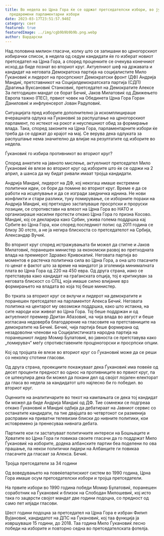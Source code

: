 ```yaml
---
title: Во недела во Црна Гора ќе се одржат претседателски избори, во јуни
  предвремени парламентарни избори
date: 2023-03-17T23:51:57.940Z
category: свет
featured: true
featuredImage: ../img/cgb9b9b9b9b.png.webp
author: Вардарски
---
```


Над половина милион гласачи, колку што се запишани во црногорскиот избирачки список, в недела од седум кандидати ќе го изберат новиот претседател на Црна Гора, а според проценките се очекува конечниот исход да биде познат во вториот круг.
Актуелниот шеф на државата и кандидат на неговата Демократска партија на социјалистите Мило Ѓукановиќ и лидерот на просрпскиот Демократски фронт (ДФ) Андрија Мандиќ, претставникот на Социјалдемократската партија (СДП) Драгиња Вуксановиќ Станковиќ, претседател на Демократите Алексе За петгодишен мандат се борат Бечиќ, Јаков Милатовиќ од Движењето Европа тажно (ПЕС), првиот човек на Обединета Црна Гора Горан Даниловиќ и инфлуенсерот Јован Радуловиќ.

Ситуацијата пред изборите дополнително ја искомплицираше вчерашната одлука на Ѓукановиќ за распуштање на црногорскиот парламент, по истекот на рокот и неуспешниот обид за формирање влада. Така, според законите на Црна Гора, парламентарните избори ќе треба да се одржат до крајот на мај. Се верува дека одлуката за распуштање нема значително да влијае на резултатите од изборите во недела.

Ѓукановиќ го избира противникот во вториот круг?

Според анкетите на јавното мислење, актуелниот претседател Мило Ѓукановиќ ќе влезе во вториот круг од изборите што ќе се одржи на 2 април, а шанса да му бидат ривали имаат тројца кандидати.

Андрија Мандиќ, лидерот на ДФ, кој некогаш имаше екстремни политички идеи, се бори да помине во вториот круг. Време е да се работи на исцелување и да се изгради заедничка иднина. Не нови конфликти и стари разлики, туку помирување, се изборните пораки на Андрија Мандиќ, кој претходно застапуваше просрпски и проруски позиции, се спротивстави на влезот на Црна Гора во НАТО и организираше насилни протести откако Црна Гора го призна Косово. Мандиќ, кој се декларира како Србин, ужива голема поддршка кај Србите во Црна Гора, кои според последниот попис од 2011 година се близу 30 отсто, а не ја негира блискоста со претседателот на Србија, Александар Вучиќ.

Во вториот круг според истражувањата би можел да стигне и Јаков Милатовиќ, поранешен министер за економски развој во претходната влада на премиерот Здравко Кривокапиќ. Неговата партија во моментов е растечка политичка сила во Црна Гора, а она што гласачите го ценат е фактот што за време на мандатот ја зголемија минималната плата во Црна Гора од 220 на 450 евра. Од друга страна, иако се претставува како кандидат на граѓанската опција, тој е критикуван за неговата блискост со СПЦ, која имаше силно влијание врз формирањето на владата во која тој беше министер.

Во трката за вториот круг се вклучи и лидерот на демократите и поранешен претседател на парламентот Алекса Бечиќ. Неговата политика на центарот му овозможи поддршка, како што истакна, на сите народи кои живеат во Црна Гора. Тој беше поддржан и од актуелниот премиер Дритан Абазовиќ, на чија влада во август и беше изгласана недоверба благодарение на гласовите на претставниците на демократите на Бечиќ. Бечиќ, чија партија беше формирана од незадоволни членови на Социјалистичката народна партија на поранешниот лидер Момир Булатовиќ, во јавноста се претставува како „помирувач“ меѓу спротивставените процрногорски и просрпски опции.

Кој од тројцата ќе влезе во вториот круг со Ѓукановиќ може да се реши со неколку стотини гласови.

Од друга страна, проекциите покажуваат дека Ѓукановиќ има повеќе од десет проценти предност во однос на противниците во првиот круг, па се шпекулира дека би можел да покани дел од својот лојален електорат да гласа во недела за кандидатот што најлесно би го победил. во вториот круг.

Оценките на аналитичарите во текот на кампањата се дека тој кандидат би можел да биде Андрија Мандиќ од ДФ. Тие сомнежи се подгреаа откако Ѓукановиќ и Мандиќ одбија да дебатираат на Јавниот сервис со останатите кандидати, па тие двајцата во четвртокот си разменија расправии на приватни телевизии блиски до нивните политики, кои истовремено ја пренесуваа нивната дебата.

Партиите кои ги застапуваат политичките интереси на Бошњаците и Хрватите во Црна Гора ги повикаа своите гласачи да го поддржат Мило Ѓукановиќ на изборите, додека албанските партии беа поделени по ова прашање, па некои политички лидери на Албанците ги повикаа гласачите да гласаат за Алекса. Бечиќ.

Тројца претседатели за 34 години

Од воведувањето на повеќепартискиот систем во 1990 година, Црна Гора имаше осум претседателски избори и тројца претседатели.

На првите избори во 1990 година победи Момир Булатовиќ, поранешен соработник на Ѓукановиќ и близок на Слободан Милошевиќ, кој исто така го зацврсти својот мандат две години подоцна, со предност од само пет илјади гласови.

Шест години подоцна за претседател на Црна Гора е избран Филип Вујановиќ, кандидатот на ДПС на Ѓукановиќ, кој таа функција ја извршуваше 15 години, до 2018. Таа година Мило Ѓукановиќ лесно победи на изборите и повторно седна во претседателската фотелја.
